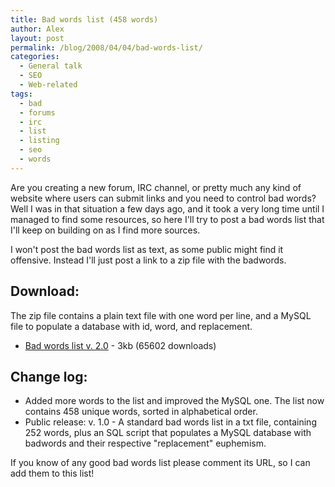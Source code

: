 ```yaml
---
title: Bad words list (458 words)
author: Alex
layout: post
permalink: /blog/2008/04/04/bad-words-list/
categories:
  - General talk
  - SEO
  - Web-related
tags:
  - bad
  - forums
  - irc
  - list
  - listing
  - seo
  - words
---
```

 

Are you creating a new forum, IRC channel, or pretty much any kind of website where users can submit links and you need to control bad words?  
Well I was in that situation a few days ago, and it took a very long time until I managed to find some resources, so here I\'ll try to post a bad words list that I\'ll keep on building on as I find more sources.

I won\'t post the bad words list as text, as some public might find it offensive. Instead I\'ll just post a link to a zip file with the badwords.

## Download:

The zip file contains a plain text file with one word per line, and a MySQL file to populate a database with id, word, and replacement.

*   [Bad words list v. 2.0][1] - 3kb (65602 downloads)

 [1]: http://urbanoalvarez.es/blog/?download=badwords

## Change log:

*   Added more words to the list and improved the MySQL one. The list now contains 458 unique words, sorted in alphabetical order.
*   Public release: v. 1.0 - A standard bad words list in a txt file, containing 252 words, plus an SQL script that populates a MySQL database with badwords and their respective \"replacement\" euphemism.

If you know of any good bad words list please comment its URL, so I can add them to this list!